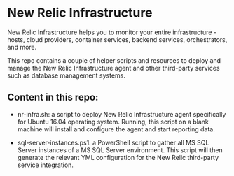 # New Relic Infrastructure

New Relic Infrastructure helps you to monitor your entire infrastructure - hosts, cloud providers, container services, backend services, orchestrators, and more.

This repo contains a couple of helper scripts and resources to deploy and manage the New Relic Infrastructure agent and other third-party services such as database management systems.

## Content in this repo:

- nr-infra.sh: a script to deploy New Relic Infrastructure agent specifically for Ubuntu 16.04 operating system. Running, this script on a blank machine will install and configure the agent and start reporting data.

- sql-server-instances.ps1: a PowerShell script to gather all MS SQL Server instances of a MS SQL Server environment. This script will then generate the relevant YML configuration for the New Relic third-party service integration.
